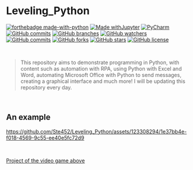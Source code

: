 # Leveling_Python

[![forthebadge made-with-python](http://ForTheBadge.com/images/badges/made-with-python.svg)](https://www.python.org/)
[![Made withJupyter](https://img.shields.io/badge/Made%20with-Jupyter-orange?style=for-the-badge&logo=Jupyter)](https://jupyter.org/try)
[![PyCharm](https://img.shields.io/badge/pycharm-143?style=for-the-badge&logo=pycharm&logoColor=black&color=black&labelColor=green)](https://img.shields.io/badge/pycharm-143?style=for-the-badge&logo=pycharm&logoColor=black&color=black&labelColor=green)
[![GitHub commits](https://badgen.net/github/commits/Ste452/Leveling_Python)](https://GitHub.com/Ste452/Ste452/Leveling_Python/)
[![GitHub branches](https://badgen.net/github/branches/Ste452/Leveling_Python)](https://github.com/Ste452/Leveling_Python/)
[![GitHub watchers](https://badgen.net/github/watchers/Ste452/Leveling_Python/)](https://GitHub.com/Ste452/Leveling_Python/watchers/)
[![GitHub commits](https://badgen.net/github/commits/Ste452/Leveling_Python)](https://GitHub.com/Ste452/Leveling_Python/commit/)
[![GitHub forks](https://badgen.net/github/forks/Ste452/Leveling_Python/)](https://GitHub.com/Ste452/Leveling_Python/network/)
[![GitHub stars](https://badgen.net/github/stars/Ste452/Leveling_Python)](https://GitHub.com/Ste452/Leveling_Python/stargazers/)
[![GitHub license](https://badgen.net/github/license/Ste452/Leveling_Python)](https://github.com/Ste452/Leveling_Python/blob/master/LICENSE)


<br>

> This repository aims to demonstrate programming in Python, with content such as automation with RPA, using Python with Excel and Word, automating Microsoft Office with Python to send messages, creating a
> graphical interface and much more! I will be updating this repository every day.
>  


<br>
  
## An example


https://github.com/Ste452/Leveling_Python/assets/123308294/1e37bb4e-f018-4569-9c55-ee40e5fc72d9

<br>

[Project of the video game above](https://github.com/Ste452/Leveling_python/42_section_PyGame_Getting_Started/)
